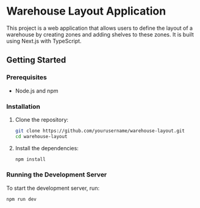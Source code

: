 # Warehouse Layout Application

This project is a web application that allows users to define the layout of a warehouse by creating zones and adding shelves to these zones. It is built using Next.js with TypeScript.

## Getting Started

### Prerequisites

- Node.js and npm

### Installation

1. Clone the repository:
    ```bash
    git clone https://github.com/yourusername/warehouse-layout.git
    cd warehouse-layout
    ```

2. Install the dependencies:
    ```bash
    npm install
    ```

### Running the Development Server

To start the development server, run:
```bash
npm run dev
